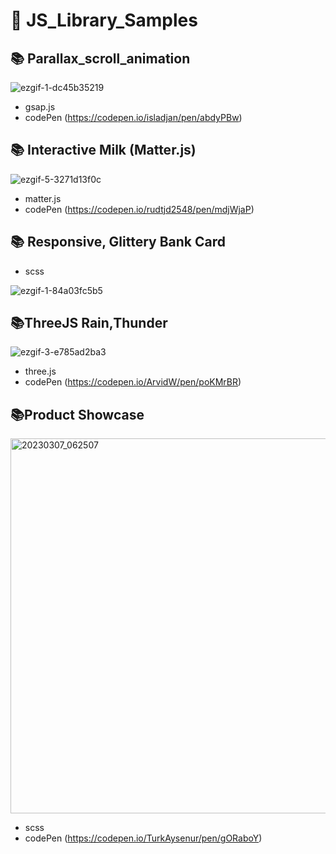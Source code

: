 # 🚀 JS_Library_Samples

## 📚 Parallax_scroll_animation

![ezgif-1-dc45b35219](https://user-images.githubusercontent.com/98295182/219847762-c555dbab-1ce7-41f7-823d-c48546244285.gif)

- gsap.js
- codePen (https://codepen.io/isladjan/pen/abdyPBw)

## 📚 Interactive Milk (Matter.js)
![ezgif-5-3271d13f0c](https://user-images.githubusercontent.com/98295182/219854614-b66c2a8c-a881-4bcd-9735-ee664e2ee5ad.gif)

- matter.js
- codePen (https://codepen.io/rudtjd2548/pen/mdjWjaP)

## 📚 Responsive, Glittery Bank Card

- scss

![ezgif-1-84a03fc5b5](https://user-images.githubusercontent.com/98295182/220663896-329bb483-4860-49ea-975b-622decd52565.gif)


## 📚ThreeJS Rain,Thunder
![ezgif-3-e785ad2ba3](https://user-images.githubusercontent.com/98295182/221745869-f429f5b5-e575-4936-85e1-464759df116d.gif)

- three.js
- codePen (https://codepen.io/ArvidW/pen/poKMrBR)


## 📚Product Showcase
<img width="600" alt="20230307_062507" src="https://user-images.githubusercontent.com/98295182/223234504-b460cb64-6f85-4ca2-a4b7-094fbbdd5410.png">

- scss
- codePen (https://codepen.io/TurkAysenur/pen/gORaboY)
